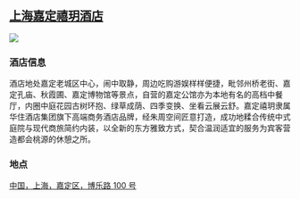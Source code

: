 ## [上海嘉定禧玥酒店](https://hotels.ctrip.com/hotels/533931.html)

![](http://localhost:3000/hotel_id_036.jpg)

### 酒店信息

酒店地处嘉定老城区中心，闹中取静，周边吃购游娱样样便捷，毗邻州桥老街、嘉定孔庙、秋霞圃、嘉定博物馆等景点，自营的嘉定公馆亦为本地有名的高档中餐厅，内圈中庭花园古树环抱、绿草成荫、四季变换、坐看云展云舒。嘉定禧玥隶属华住酒店集团旗下高端商务酒店品牌，经朱周空间匠意打造，成功地糅合传统中式庭院与现代商旅简约内装，以全新的东方雅致方式，契合温润适宜的服务为宾客营造都会桃源的休憩之所。

### 地点

[中国，上海，嘉定区，博乐路 100 号](https://map.baidu.com/search/%E4%B8%8A%E6%B5%B7%E5%98%89%E5%AE%9A%E7%A6%A7%E7%8E%A5%E9%85%92%E5%BA%97/@13498743.575,3660945.68,19z?querytype=s&da_src=shareurl&wd=%E4%B8%8A%E6%B5%B7%E5%98%89%E5%AE%9A%E7%A6%A7%E7%8E%A5%E9%85%92%E5%BA%97&c=289&src=0&pn=0&sug=0&l=19&b=(13518529.175,3652756.62;13519553.175,3653261.62)&from=webmap&biz_forward=%7B%22scaler%22:2,%22styles%22:%22pl%22%7D&device_ratio=2)